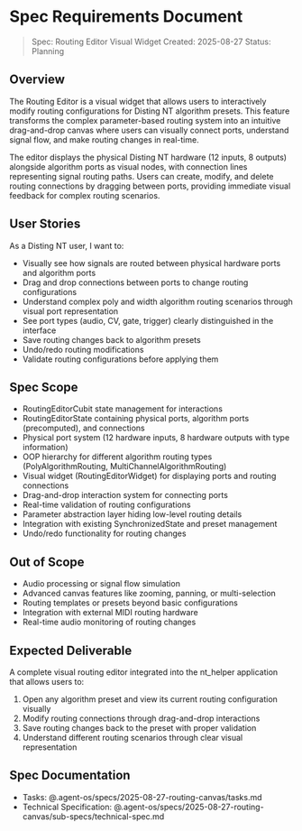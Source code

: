 # Spec Requirements Document

> Spec: Routing Editor Visual Widget
> Created: 2025-08-27
> Status: Planning

## Overview

The Routing Editor is a visual widget that allows users to interactively modify routing configurations for Disting NT algorithm presets. This feature transforms the complex parameter-based routing system into an intuitive drag-and-drop canvas where users can visually connect ports, understand signal flow, and make routing changes in real-time.

The editor displays the physical Disting NT hardware (12 inputs, 8 outputs) alongside algorithm ports as visual nodes, with connection lines representing signal routing paths. Users can create, modify, and delete routing connections by dragging between ports, providing immediate visual feedback for complex routing scenarios.

## User Stories

As a Disting NT user, I want to:
- Visually see how signals are routed between physical hardware ports and algorithm ports
- Drag and drop connections between ports to change routing configurations  
- Understand complex poly and width algorithm routing scenarios through visual port representation
- See port types (audio, CV, gate, trigger) clearly distinguished in the interface
- Save routing changes back to algorithm presets
- Undo/redo routing modifications
- Validate routing configurations before applying them

## Spec Scope

- RoutingEditorCubit state management for interactions
- RoutingEditorState containing physical ports, algorithm ports (precomputed), and connections
- Physical port system (12 hardware inputs, 8 hardware outputs with type information)
- OOP hierarchy for different algorithm routing types (PolyAlgorithmRouting, MultiChannelAlgorithmRouting)
- Visual widget (RoutingEditorWidget) for displaying ports and routing connections
- Drag-and-drop interaction system for connecting ports
- Real-time validation of routing configurations
- Parameter abstraction layer hiding low-level routing details
- Integration with existing SynchronizedState and preset management
- Undo/redo functionality for routing changes

## Out of Scope

- Audio processing or signal flow simulation
- Advanced canvas features like zooming, panning, or multi-selection
- Routing templates or presets beyond basic configurations
- Integration with external MIDI routing hardware
- Real-time audio monitoring of routing changes

## Expected Deliverable

A complete visual routing editor integrated into the nt_helper application that allows users to:
1. Open any algorithm preset and view its current routing configuration visually
2. Modify routing connections through drag-and-drop interactions
3. Save routing changes back to the preset with proper validation
4. Understand different routing scenarios through clear visual representation

## Spec Documentation

- Tasks: @.agent-os/specs/2025-08-27-routing-canvas/tasks.md
- Technical Specification: @.agent-os/specs/2025-08-27-routing-canvas/sub-specs/technical-spec.md
